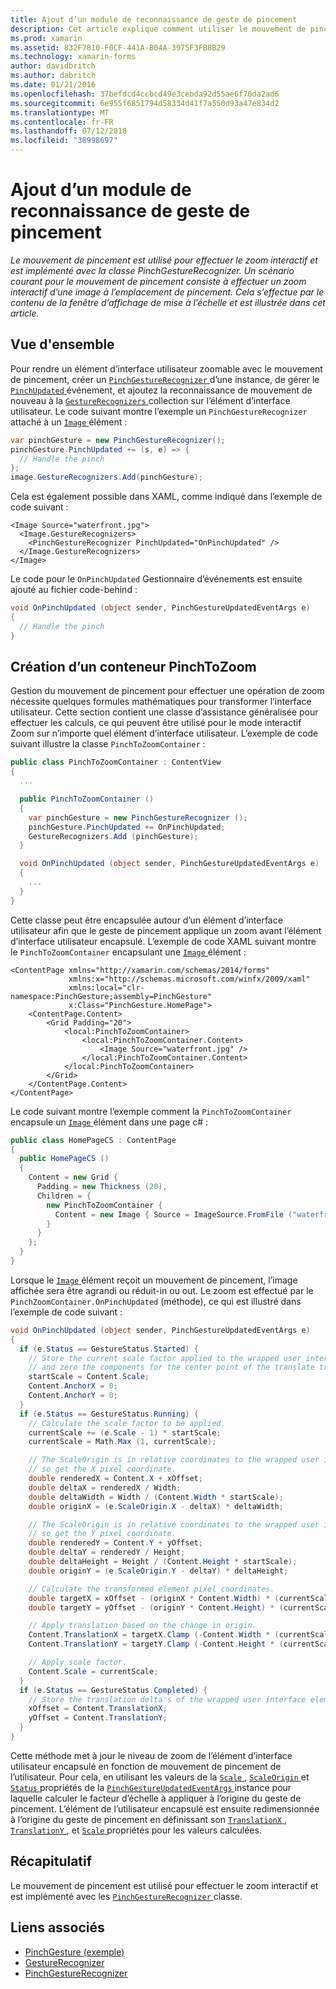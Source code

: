 ```yaml
---
title: Ajout d’un module de reconnaissance de geste de pincement
description: Cet article explique comment utiliser le mouvement de pincement pour effectuer un zoom interactif d’une image à l’emplacement de pincement.
ms.prod: xamarin
ms.assetid: 832F7810-F0CF-441A-B04A-3975F3FB8B29
ms.technology: xamarin-forms
author: davidbritch
ms.author: dabritch
ms.date: 01/21/2016
ms.openlocfilehash: 37befdcd4ccbcd49e3cebda92d55ae6f70da2ad6
ms.sourcegitcommit: 6e955f6851794d58334d41f7a550d93a47e834d2
ms.translationtype: MT
ms.contentlocale: fr-FR
ms.lasthandoff: 07/12/2018
ms.locfileid: "38998697"
---
```

# <a name="adding-a-pinch-gesture-recognizer"></a>Ajout d’un module de reconnaissance de geste de pincement

_Le mouvement de pincement est utilisé pour effectuer le zoom interactif et est implémenté avec la classe PinchGestureRecognizer. Un scénario courant pour le mouvement de pincement consiste à effectuer un zoom interactif d’une image à l’emplacement de pincement. Cela s’effectue par le contenu de la fenêtre d’affichage de mise à l’échelle et est illustrée dans cet article._

## <a name="overview"></a>Vue d'ensemble

Pour rendre un élément d’interface utilisateur zoomable avec le mouvement de pincement, créer un [ `PinchGestureRecognizer` ](xref:Xamarin.Forms.PinchGestureRecognizer) d’une instance, de gérer le [ `PinchUpdated` ](xref:Xamarin.Forms.PinchGestureRecognizer.PinchUpdated) événement, et ajoutez la reconnaissance de mouvement de nouveau à la [ `GestureRecognizers` ](xref:Xamarin.Forms.View.GestureRecognizers) collection sur l’élément d’interface utilisateur. Le code suivant montre l’exemple un `PinchGestureRecognizer` attaché à un [ `Image` ](xref:Xamarin.Forms.Image) élément :

```csharp
var pinchGesture = new PinchGestureRecognizer();
pinchGesture.PinchUpdated += (s, e) => {
  // Handle the pinch
};
image.GestureRecognizers.Add(pinchGesture);
```

Cela est également possible dans XAML, comme indiqué dans l’exemple de code suivant :

```xaml
<Image Source="waterfront.jpg">
  <Image.GestureRecognizers>
    <PinchGestureRecognizer PinchUpdated="OnPinchUpdated" />
  </Image.GestureRecognizers>
</Image>
```

Le code pour le `OnPinchUpdated` Gestionnaire d’événements est ensuite ajouté au fichier code-behind :

```csharp
void OnPinchUpdated (object sender, PinchGestureUpdatedEventArgs e)
{
  // Handle the pinch
}
```

## <a name="creating-a-pinchtozoom-container"></a>Création d’un conteneur PinchToZoom

Gestion du mouvement de pincement pour effectuer une opération de zoom nécessite quelques formules mathématiques pour transformer l’interface utilisateur. Cette section contient une classe d’assistance généralisée pour effectuer les calculs, ce qui peuvent être utilisé pour le mode interactif Zoom sur n’importe quel élément d’interface utilisateur. L’exemple de code suivant illustre la classe `PinchToZoomContainer` :

```csharp
public class PinchToZoomContainer : ContentView
{
  ...

  public PinchToZoomContainer ()
  {
    var pinchGesture = new PinchGestureRecognizer ();
    pinchGesture.PinchUpdated += OnPinchUpdated;
    GestureRecognizers.Add (pinchGesture);
  }

  void OnPinchUpdated (object sender, PinchGestureUpdatedEventArgs e)
  {
    ...
  }
}
```

Cette classe peut être encapsulée autour d’un élément d’interface utilisateur afin que le geste de pincement applique un zoom avant l’élément d’interface utilisateur encapsulé. L’exemple de code XAML suivant montre le `PinchToZoomContainer` encapsulant une [ `Image` ](xref:Xamarin.Forms.Image) élément :

```xaml
<ContentPage xmlns="http://xamarin.com/schemas/2014/forms"
             xmlns:x="http://schemas.microsoft.com/winfx/2009/xaml"
             xmlns:local="clr-namespace:PinchGesture;assembly=PinchGesture"
             x:Class="PinchGesture.HomePage">
    <ContentPage.Content>
        <Grid Padding="20">
            <local:PinchToZoomContainer>
                <local:PinchToZoomContainer.Content>
                    <Image Source="waterfront.jpg" />
                </local:PinchToZoomContainer.Content>
            </local:PinchToZoomContainer>
        </Grid>
    </ContentPage.Content>
</ContentPage>
```

Le code suivant montre l’exemple comment la `PinchToZoomContainer` encapsule un [ `Image` ](xref:Xamarin.Forms.Image) élément dans une page c# :

```csharp
public class HomePageCS : ContentPage
{
  public HomePageCS ()
  {
    Content = new Grid {
      Padding = new Thickness (20),
      Children = {
        new PinchToZoomContainer {
          Content = new Image { Source = ImageSource.FromFile ("waterfront.jpg") }
        }
      }
    };
  }
}
```

Lorsque le [ `Image` ](xref:Xamarin.Forms.Image) élément reçoit un mouvement de pincement, l’image affichée sera être agrandi ou réduit-in ou out. Le zoom est effectué par le `PinchZoomContainer.OnPinchUpdated` (méthode), ce qui est illustré dans l’exemple de code suivant :

```csharp
void OnPinchUpdated (object sender, PinchGestureUpdatedEventArgs e)
{
  if (e.Status == GestureStatus.Started) {
    // Store the current scale factor applied to the wrapped user interface element,
    // and zero the components for the center point of the translate transform.
    startScale = Content.Scale;
    Content.AnchorX = 0;
    Content.AnchorY = 0;
  }
  if (e.Status == GestureStatus.Running) {
    // Calculate the scale factor to be applied.
    currentScale += (e.Scale - 1) * startScale;
    currentScale = Math.Max (1, currentScale);

    // The ScaleOrigin is in relative coordinates to the wrapped user interface element,
    // so get the X pixel coordinate.
    double renderedX = Content.X + xOffset;
    double deltaX = renderedX / Width;
    double deltaWidth = Width / (Content.Width * startScale);
    double originX = (e.ScaleOrigin.X - deltaX) * deltaWidth;

    // The ScaleOrigin is in relative coordinates to the wrapped user interface element,
    // so get the Y pixel coordinate.
    double renderedY = Content.Y + yOffset;
    double deltaY = renderedY / Height;
    double deltaHeight = Height / (Content.Height * startScale);
    double originY = (e.ScaleOrigin.Y - deltaY) * deltaHeight;

    // Calculate the transformed element pixel coordinates.
    double targetX = xOffset - (originX * Content.Width) * (currentScale - startScale);
    double targetY = yOffset - (originY * Content.Height) * (currentScale - startScale);

    // Apply translation based on the change in origin.
    Content.TranslationX = targetX.Clamp (-Content.Width * (currentScale - 1), 0);
    Content.TranslationY = targetY.Clamp (-Content.Height * (currentScale - 1), 0);

    // Apply scale factor.
    Content.Scale = currentScale;
  }
  if (e.Status == GestureStatus.Completed) {
    // Store the translation delta's of the wrapped user interface element.
    xOffset = Content.TranslationX;
    yOffset = Content.TranslationY;
  }
}
```

Cette méthode met à jour le niveau de zoom de l’élément d’interface utilisateur encapsulé en fonction de mouvement de pincement de l’utilisateur. Pour cela, en utilisant les valeurs de la [ `Scale` ](xref:Xamarin.Forms.PinchGestureUpdatedEventArgs.Scale), [ `ScaleOrigin` ](xref:Xamarin.Forms.PinchGestureUpdatedEventArgs.ScaleOrigin) et [ `Status` ](xref:Xamarin.Forms.PinchGestureUpdatedEventArgs.Status) propriétés de la [ `PinchGestureUpdatedEventArgs` ](xref:Xamarin.Forms.PinchGestureUpdatedEventArgs) instance pour laquelle calculer le facteur d’échelle à appliquer à l’origine du geste de pincement. L’élément de l’utilisateur encapsulé est ensuite redimensionnée à l’origine du geste de pincement en définissant son [ `TranslationX` ](xref:Xamarin.Forms.VisualElement.TranslationX), [ `TranslationY` ](xref:Xamarin.Forms.VisualElement.TranslationY), et [ `Scale` ](xref:Xamarin.Forms.VisualElement.Scale) propriétés pour les valeurs calculées.

## <a name="summary"></a>Récapitulatif

Le mouvement de pincement est utilisé pour effectuer le zoom interactif et est implémenté avec les [ `PinchGestureRecognizer` ](xref:Xamarin.Forms.PinchGestureRecognizer) classe.


## <a name="related-links"></a>Liens associés

- [PinchGesture (exemple)](https://developer.xamarin.com/samples/xamarin-forms/WorkingWithGestures/PinchGesture/)
- [GestureRecognizer](xref:Xamarin.Forms.GestureRecognizer)
- [PinchGestureRecognizer](xref:Xamarin.Forms.PinchGestureRecognizer)
